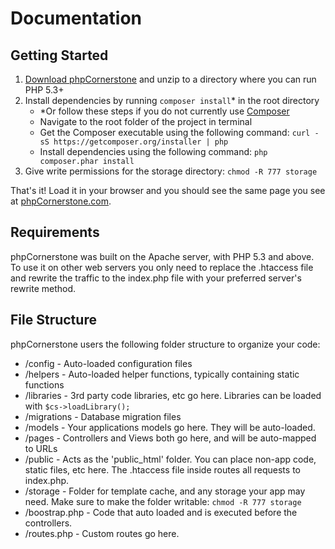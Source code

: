 # Documentation

## Getting Started

1.  [Download phpCornerstone](https://github.com/MadLab/phpCornerstone/archive/master.zip) and unzip to a directory where you can run PHP 5.3+
2.  Install dependencies by running `composer install`* in the root directory
    *   *Or follow these steps if you do not currently use [Composer](https://getcomposer.org)
    *   Navigate to the root folder of the project in terminal
    *   Get the Composer executable using the following command: `curl -sS https://getcomposer.org/installer | php`
    *   Install dependencies using the following command: `php composer.phar install`
3.  Give write permissions for the storage directory: `chmod -R 777 storage`

That's it! Load it in your browser and you should see the same page you see at [phpCornerstone.com](http://phpcornerstone.com).

## Requirements

phpCornerstone was built on the Apache server, with PHP 5.3 and above. To use it on other web servers you only need to replace the .htaccess file and rewrite the traffic to the index.php file with your preferred server's rewrite method.

## File Structure

phpCornerstone users the following folder structure to organize your code:

*   /config - Auto-loaded configuration files
*   /helpers - Auto-loaded helper functions, typically containing static functions
*   /libraries - 3rd party code libraries, etc go here. Libraries can be loaded with `$cs->loadLibrary();`
*   /migrations - Database migration files
*   /models - Your applications models go here. They will be auto-loaded.
*   /pages - Controllers and Views both go here, and will be auto-mapped to URLs
*   /public - Acts as the 'public_html' folder. You can place non-app code, static files, etc here. The .htaccess file inside routes all requests to index.php.
*   /storage - Folder for template cache, and any storage your app may need. Make sure to make the folder writable: `chmod -R 777 storage`
*   /boostrap.php - Code that auto loaded and is executed before the controllers.
*   /routes.php - Custom routes go here.